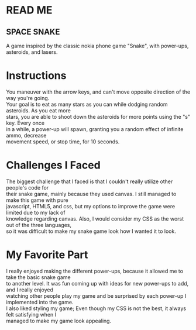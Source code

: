 # READ ME
## SPACE SNAKE
A game inspired by the classic nokia phone game "Snake", with power-ups, asteroids, and lasers.

# Instructions
You maneuver with the arrow keys, and can't move opposite direction of the way you're going.  
Your goal is to eat as many stars as you can while dodging random asteroids. As you eat more  
stars, you are able to shoot down the asteroids for more points using the "s" key. Every once  
in a while, a power-up will spawn, granting you a random effect of infinite ammo, decrease  
movement speed, or stop time, for 10 seconds.

# Challenges I Faced
The biggest challenge that I faced is that I couldn't really utilize other people's code for  
their snake game, mainly because they used canvas. I still managed to make this game with pure  
javascript, HTML5, and css, but my options to improve the game were limited due to my lack of  
knowledge regarding canvas. Also, I would consider my CSS as the worst out of the three languages,  
so it was difficult to make my snake game look how I wanted it to look.

# My Favorite Part
I really enjoyed making the different power-ups, because it allowed me to take the basic snake game  
to another level. It was fun coming up with ideas for new power-ups to add, and I really enjoyed  
watching other people play my game and be surprised by each power-up I implemented into the game.  
I also liked styling my game; Even though my CSS is not the best, it always felt satisfying when I  
managed to make my game look appealing.
